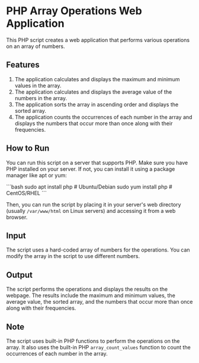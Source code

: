 # PHP Array Operations Web Application

This PHP script creates a web application that performs various operations on an array of numbers.

## Features

1. The application calculates and displays the maximum and minimum values in the array.
2. The application calculates and displays the average value of the numbers in the array.
3. The application sorts the array in ascending order and displays the sorted array.
4. The application counts the occurrences of each number in the array and displays the numbers that occur more than once along with their frequencies.

## How to Run

You can run this script on a server that supports PHP. Make sure you have PHP installed on your server. If not, you can install it using a package manager like apt or yum:

\`\`\`bash
sudo apt install php  # Ubuntu/Debian
sudo yum install php  # CentOS/RHEL
\`\`\`

Then, you can run the script by placing it in your server's web directory (usually `/var/www/html` on Linux servers) and accessing it from a web browser.

## Input

The script uses a hard-coded array of numbers for the operations. You can modify the array in the script to use different numbers.

## Output

The script performs the operations and displays the results on the webpage. The results include the maximum and minimum values, the average value, the sorted array, and the numbers that occur more than once along with their frequencies.

## Note

The script uses built-in PHP functions to perform the operations on the array. It also uses the built-in PHP `array_count_values` function to count the occurrences of each number in the array.
